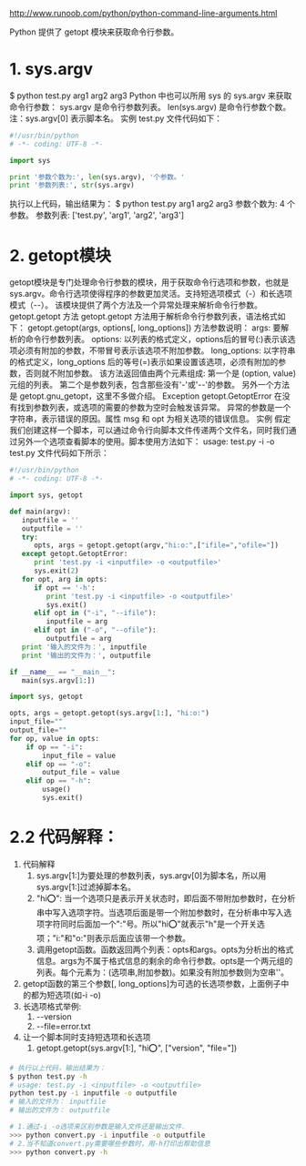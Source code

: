 http://www.runoob.com/python/python-command-line-arguments.html



Python 提供了 getopt 模块来获取命令行参数。

# 1. sys.argv

$ python test.py arg1 arg2 arg3
Python 中也可以所用 sys 的 sys.argv 来获取命令行参数：
sys.argv 是命令行参数列表。
len(sys.argv) 是命令行参数个数。
注：sys.argv[0] 表示脚本名。
实例
test.py 文件代码如下：
```py
#!/usr/bin/python
# -*- coding: UTF-8 -*-

import sys

print '参数个数为:', len(sys.argv), '个参数。'
print '参数列表:', str(sys.argv)
```
执行以上代码，输出结果为：
$ python test.py arg1 arg2 arg3
参数个数为: 4 个参数。
参数列表: ['test.py', 'arg1', 'arg2', 'arg3']

# 2. getopt模块
getopt模块是专门处理命令行参数的模块，用于获取命令行选项和参数，也就是sys.argv。命令行选项使得程序的参数更加灵活。支持短选项模式（-）和长选项模式（--）。
该模块提供了两个方法及一个异常处理来解析命令行参数。
getopt.getopt 方法
getopt.getopt 方法用于解析命令行参数列表，语法格式如下：
getopt.getopt(args, options[, long_options])
方法参数说明：
args: 要解析的命令行参数列表。
options: 以列表的格式定义，options后的冒号(:)表示该选项必须有附加的参数，不带冒号表示该选项不附加参数。
long_options: 以字符串的格式定义，long_options 后的等号(=)表示如果设置该选项，必须有附加的参数，否则就不附加参数。
该方法返回值由两个元素组成: 第一个是 (option, value) 元组的列表。 第二个是参数列表，包含那些没有'-'或'--'的参数。
另外一个方法是 getopt.gnu_getopt，这里不多做介绍。
Exception getopt.GetoptError
在没有找到参数列表，或选项的需要的参数为空时会触发该异常。
异常的参数是一个字符串，表示错误的原因。属性 msg 和 opt 为相关选项的错误信息。
实例
假定我们创建这样一个脚本，可以通过命令行向脚本文件传递两个文件名，同时我们通过另外一个选项查看脚本的使用。脚本使用方法如下：
usage: test.py -i <inputfile> -o <outputfile>
test.py 文件代码如下所示：
```py
#!/usr/bin/python
# -*- coding: UTF-8 -*-

import sys, getopt

def main(argv):
   inputfile = ''
   outputfile = ''
   try:
      opts, args = getopt.getopt(argv,"hi:o:",["ifile=","ofile="])
   except getopt.GetoptError:
      print 'test.py -i <inputfile> -o <outputfile>'
      sys.exit(2)
   for opt, arg in opts:
      if opt == '-h':
         print 'test.py -i <inputfile> -o <outputfile>'
         sys.exit()
      elif opt in ("-i", "--ifile"):
         inputfile = arg
      elif opt in ("-o", "--ofile"):
         outputfile = arg
   print '输入的文件为：', inputfile
   print '输出的文件为：', outputfile

if __name__ == "__main__":
   main(sys.argv[1:])
```

```py
import sys, getopt

opts, args = getopt.getopt(sys.argv[1:], "hi:o:")
input_file=""
output_file=""
for op, value in opts:
    if op == "-i":
        input_file = value
    elif op == "-o":
        output_file = value
    elif op == "-h":
        usage()
        sys.exit()
```

# 2.2 代码解释：
1. 代码解释
   1. sys.argv[1:]为要处理的参数列表，sys.argv[0]为脚本名，所以用sys.argv[1:]过滤掉脚本名。
   2. "hi:o:": 当一个选项只是表示开关状态时，即后面不带附加参数时，在分析串中写入选项字符。当选项后面是带一个附加参数时，在分析串中写入选项字符同时后面加一个":"号。所以"hi:o:"就表示"h"是一个开关选项；"i:"和"o:"则表示后面应该带一个参数。
   3. 调用getopt函数。函数返回两个列表：opts和args。opts为分析出的格式信息。args为不属于格式信息的剩余的命令行参数。opts是一个两元组的列表。每个元素为：(选项串,附加参数)。如果没有附加参数则为空串''。
2. getopt函数的第三个参数[, long_options]为可选的长选项参数，上面例子中的都为短选项(如-i -o)
3. 长选项格式举例:
   1. --version
   2. --file=error.txt
4. 让一个脚本同时支持短选项和长选项
   1. getopt.getopt(sys.argv[1:], "hi:o:", ["version", "file="])

```sh
# 执行以上代码，输出结果为：
$ python test.py -h
# usage: test.py -i <inputfile> -o <outputfile>
python test.py -i inputfile -o outputfile
# 输入的文件为： inputfile
# 输出的文件为： outputfile

# 1.通过-i -o选项来区别参数是输入文件还是输出文件.
>>> python convert.py -i inputfile -o outputfile
# 2.当不知道convert.py需要哪些参数时，用-h打印出帮助信息
>>> python convert.py -h
```